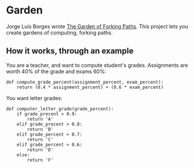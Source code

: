 Garden
======

Jorge Luis Borges wrote
[The Garden of Forking Paths](http://www.coldbacon.com/writing/borges-garden.html).
This project lets you create gardens of computing, forking paths.


How it works, through an example
--------------------------------

You are a teacher, and want to compute student's grades.  Assignments are worth
40% of the grade and exams 60%:

    def compute_grade_percent(assignment_percent, exam_percent):
        return (0.4 * assignment_percent) + (0.6 * exam_percent)

You want letter grades:

    def computer_letter_grade(grade_percent):
        if grade_precent > 0.9:
            return 'A'
        elif grade_precent > 0.8:
            return 'B'
        elif grade_percent > 0.7:
            return 'C'
        elif grade_percent > 0.6:
            return 'D'
        else:
            return 'F'





